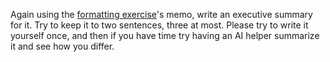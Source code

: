 Again using the [formatting exercise](/lessons/technical-writing/formatting-exercise)'s memo, write an executive summary for it. Try to keep it to two sentences, three at most. Please try to write it yourself once, and then if you have time try having an AI helper summarize it and see how you differ.